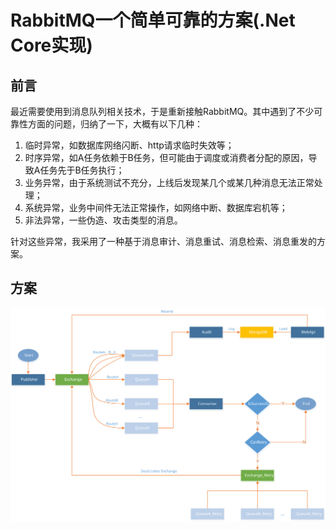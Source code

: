 # RabbitMQ一个简单可靠的方案(.Net Core实现)

## 前言

最近需要使用到消息队列相关技术，于是重新接触RabbitMQ。其中遇到了不少可靠性方面的问题，归纳了一下，大概有以下几种：

1. 临时异常，如数据库网络闪断、http请求临时失效等；
2. 时序异常，如A任务依赖于B任务，但可能由于调度或消费者分配的原因，导致A任务先于B任务执行；
3. 业务异常，由于系统测试不充分，上线后发现某几个或某几种消息无法正常处理；
4. 系统异常，业务中间件无法正常操作，如网络中断、数据库宕机等；
5. 非法异常，一些伪造、攻击类型的消息。

针对这些异常，我采用了一种基于消息审计、消息重试、消息检索、消息重发的方案。


## 方案
![sulotion](Docs/solution.svg)